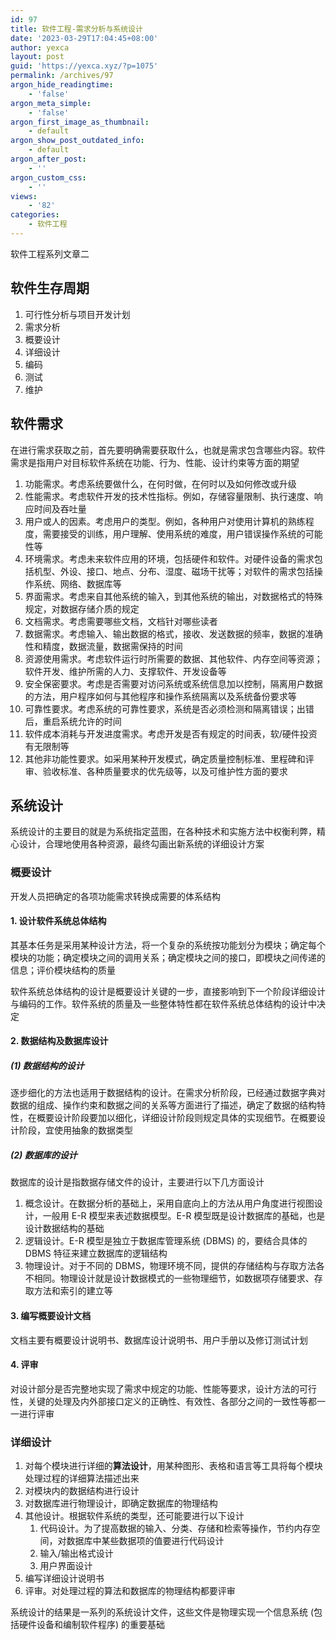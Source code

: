 ```yaml
---
id: 97
title: 软件工程-需求分析与系统设计
date: '2023-03-29T17:04:45+08:00'
author: yexca
layout: post
guid: 'https://yexca.xyz/?p=1075'
permalink: /archives/97
argon_hide_readingtime:
    - 'false'
argon_meta_simple:
    - 'false'
argon_first_image_as_thumbnail:
    - default
argon_show_post_outdated_info:
    - default
argon_after_post:
    - ''
argon_custom_css:
    - ''
views:
    - '82'
categories:
    - 软件工程
---
```


软件工程系列文章二

## 软件生存周期

1. 可行性分析与项目开发计划
2. 需求分析
3. 概要设计
4. 详细设计
5. 编码
6. 测试
7. 维护

## 软件需求

在进行需求获取之前，首先要明确需要获取什么，也就是需求包含哪些内容。软件需求是指用户对目标软件系统在功能、行为、性能、设计约束等方面的期望

1. 功能需求。考虑系统要做什么，在何时做，在何时以及如何修改或升级
2. 性能需求。考虑软件开发的技术性指标。例如，存储容量限制、执行速度、响应时间及吞吐量
3. 用户或人的因素。考虑用户的类型。例如，各种用户对使用计算机的熟练程度，需要接受的训练，用户理解、使用系统的难度，用户错误操作系统的可能性等
4. 环境需求。考虑未来软件应用的环境，包括硬件和软件。对硬件设备的需求包括机型、外设、接口、地点、分布、湿度、磁场干扰等；对软件的需求包括操作系统、网络、数据库等
5. 界面需求。考虑来自其他系统的输入，到其他系统的输出，对数据格式的特殊规定，对数据存储介质的规定
6. 文档需求。考虑需要哪些文档，文档针对哪些读者
7. 数据需求。考虑输入、输出数据的格式，接收、发送数据的频率，数据的准确性和精度，数据流量，数据需保持的时间
8. 资源使用需求。考虑软件运行时所需要的数据、其他软件、内存空间等资源；软件开发、维护所需的人力、支撑软件、开发设备等
9. 安全保密要求。考虑是否需要对访问系统或系统信息加以控制，隔离用户数据的方法，用户程序如何与其他程序和操作系统隔离以及系统备份要求等
10. 可靠性要求。考虑系统的可靠性要求，系统是否必须检测和隔离错误；出错后，重启系统允许的时间
11. 软件成本消耗与开发进度需求。考虑开发是否有规定的时间表，软/硬件投资有无限制等
12. 其他非功能性要求。如采用某种开发模式，确定质量控制标准、里程碑和评审、验收标准、各种质量要求的优先级等，以及可维护性方面的要求

## 系统设计

系统设计的主要目的就是为系统指定蓝图，在各种技术和实施方法中权衡利弊，精心设计，合理地使用各种资源，最终勾画出新系统的详细设计方案

### 概要设计

开发人员把确定的各项功能需求转换成需要的体系结构

#### 1. 设计软件系统总体结构

其基本任务是采用某种设计方法，将一个复杂的系统按功能划分为模块；确定每个模块的功能；确定模块之间的调用关系；确定模块之间的接口，即模块之间传递的信息；评价模块结构的质量

软件系统总体结构的设计是概要设计关键的一步，直接影响到下一个阶段详细设计与编码的工作。软件系统的质量及一些整体特性都在软件系统总体结构的设计中决定

#### 2. 数据结构及数据库设计

##### (1) 数据结构的设计

逐步细化的方法也适用于数据结构的设计。在需求分析阶段，已经通过数据字典对数据的组成、操作约束和数据之间的关系等方面进行了描述，确定了数据的结构特性，在概要设计阶段要加以细化，详细设计阶段则规定具体的实现细节。在概要设计阶段，宜使用抽象的数据类型

##### (2) 数据库的设计

数据库的设计是指数据存储文件的设计，主要进行以下几方面设计

1. 概念设计。在数据分析的基础上，采用自底向上的方法从用户角度进行视图设计，一般用 E-R 模型来表述数据模型。E-R 模型既是设计数据库的基础，也是设计数据结构的基础
2. 逻辑设计。E-R 模型是独立于数据库管理系统 (DBMS) 的，要结合具体的 DBMS 特征来建立数据库的逻辑结构
3. 物理设计。对于不同的 DBMS，物理环境不同，提供的存储结构与存取方法各不相同。物理设计就是设计数据模式的一些物理细节，如数据项存储要求、存取方法和索引的建立等

#### 3. 编写概要设计文档

文档主要有概要设计说明书、数据库设计说明书、用户手册以及修订测试计划

#### 4. 评审

对设计部分是否完整地实现了需求中规定的功能、性能等要求，设计方法的可行性，关键的处理及内外部接口定义的正确性、有效性、各部分之间的一致性等都一一进行评审

### 详细设计

1. 对每个模块进行详细的**算法设计**，用某种图形、表格和语言等工具将每个模块处理过程的详细算法描述出来
2. 对模块内的数据结构进行设计
3. 对数据库进行物理设计，即确定数据库的物理结构
4. 其他设计。根据软件系统的类型，还可能要进行以下设计
   1. 代码设计。为了提高数据的输入、分类、存储和检索等操作，节约内存空间，对数据库中某些数据项的值要进行代码设计
   2. 输入/输出格式设计
   3. 用户界面设计
5. 编写详细设计说明书
6. 评审。对处理过程的算法和数据库的物理结构都要评审

系统设计的结果是一系列的系统设计文件，这些文件是物理实现一个信息系统 (包括硬件设备和编制软件程序) 的重要基础